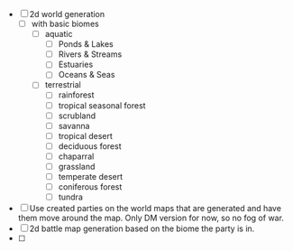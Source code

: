 - [ ] 2d world generation
	- [ ] with basic biomes
		- [ ] aquatic
			- [ ] Ponds & Lakes  
			- [ ] Rivers & Streams  
			- [ ] Estuaries  
			- [ ] Oceans & Seas
		- [ ] terrestrial
			- [ ] rainforest  
			- [ ] tropical seasonal forest  
			- [ ] scrubland  
			- [ ] savanna  
			- [ ] tropical desert  
			- [ ] deciduous forest  
			- [ ] chaparral  
			- [ ] grassland  
			- [ ] temperate desert  
			- [ ] coniferous forest  
			- [ ] tundra  
- [ ] Use created parties on the world maps that are generated and have them move around the map. Only DM version for now, so no fog of war.
- [ ] 2d battle map generation based on the biome the party is in.
- [ ] 